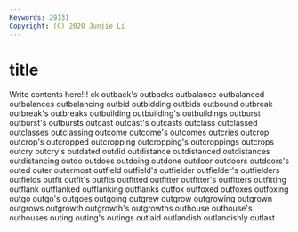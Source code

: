 ```yaml
---
Keywords: 29131
Copyright: (C) 2020 Junjie Li
---
```


# title

Write contents here!!!
ck 
outback's 
outbacks 
outbalance 
outbalanced 
outbalances 
outbalancing 
outbid
outbidding 
outbids 
outbound 
outbreak 
outbreak's 
outbreaks 
outbuilding 
outbuilding's 
outbuildings 
outburst
outburst's 
outbursts 
outcast 
outcast's 
outcasts 
outclass 
outclassed 
outclasses 
outclassing 
outcome
outcome's 
outcomes 
outcries 
outcrop 
outcrop's 
outcropped 
outcropping 
outcropping's 
outcroppings 
outcrops
outcry 
outcry's 
outdated 
outdid 
outdistance 
outdistanced 
outdistances 
outdistancing 
outdo 
outdoes
outdoing 
outdone 
outdoor 
outdoors 
outdoors's 
outed 
outer 
outermost 
outfield 
outfield's
outfielder 
outfielder's 
outfielders 
outfields 
outfit 
outfit's 
outfits 
outfitted 
outfitter 
outfitter's
outfitters 
outfitting 
outflank 
outflanked 
outflanking 
outflanks 
outfox 
outfoxed 
outfoxes 
outfoxing
outgo 
outgo's 
outgoes 
outgoing 
outgrew 
outgrow 
outgrowing 
outgrown 
outgrows 
outgrowth
outgrowth's 
outgrowths 
outhouse 
outhouse's 
outhouses 
outing 
outing's 
outings 
outlaid 
outlandish
outlandishly 
outlast 

